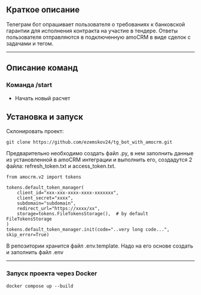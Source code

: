 ## Краткое описание

Телеграм бот опрашивает пользователя о требованиях к банковской гарантии 
для исполнения контракта на участие в тендере. 
Ответы пользователя отправляются в подключенную amoCRM в виде сделок с задачами и тегом.

***

## Описание команд

### Команда /start

- Начать новый расчет

## Установка и запуск

Склонировать проект:

```
git clone https://github.com/ezemskov24/tg_bot_with_amocrm.git
```

Предварительно необходимо создать файл .py, в нем заполнить данные 
из установленной в amoCRM интеграции и выполнить его, создадутся 2 файла: 
refresh_token.txt и access_token.txt.
```
from amocrm.v2 import tokens

tokens.default_token_manager(
    client_id="xxx-xxx-xxxx-xxxx-xxxxxxx",
    client_secret="xxxx",
    subdomain="subdomain",
    redirect_url="https://xxxx/xx",
    storage=tokens.FileTokensStorage(),  # by default FileTokensStorage
)
tokens.default_token_manager.init(code="..very long code...", skip_error=True)
```
В репозитории хранится файл .env.template. Надо на его основе создать и заполнить файл .env
***
### Запуск проекта через Docker
```
docker compose up --build
```
